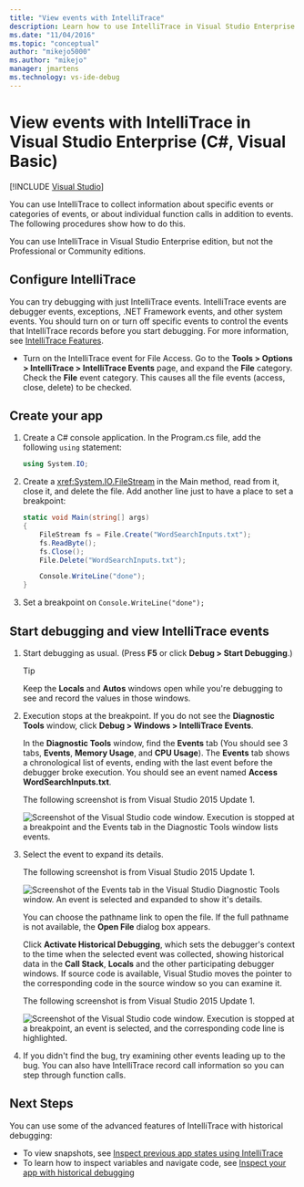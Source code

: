 ```yaml
---
title: "View events with IntelliTrace"
description: Learn how to use IntelliTrace in Visual Studio Enterprise to collect data about specific events, categories of events, and individual function calls.
ms.date: "11/04/2016"
ms.topic: "conceptual"
author: "mikejo5000"
ms.author: "mikejo"
manager: jmartens
ms.technology: vs-ide-debug
---
```

# View events with IntelliTrace in Visual Studio Enterprise (C#, Visual Basic)

 [!INCLUDE [Visual Studio](~/includes/applies-to-version/vs-windows-only.md)]

You can use IntelliTrace to collect information about specific events or categories of events, or about individual function calls in addition to events. The following procedures show how to do this.

You can use IntelliTrace in Visual Studio Enterprise edition, but not the Professional or Community editions.

## <a name="GettingStarted"></a> Configure IntelliTrace

You can try debugging with just IntelliTrace events. IntelliTrace events are debugger events, exceptions, .NET Framework events, and other system events. You should turn on or turn off specific events to control the events that IntelliTrace records before you start debugging. For more information, see [IntelliTrace Features](../debugger/intellitrace-features.md).

- Turn on the IntelliTrace event for File Access. Go to the **Tools > Options > IntelliTrace > IntelliTrace Events** page, and expand the **File** category. Check the **File** event category. This causes all the file events (access, close, delete) to be checked.

## Create your app

1. Create a C# console application. In the Program.cs file, add the following `using` statement:

    ```csharp
    using System.IO;
    ```

2. Create a <xref:System.IO.FileStream> in the Main method, read from it, close it, and delete the file. Add another line just to have a place to set a breakpoint:

    ```csharp
    static void Main(string[] args)
    {
        FileStream fs = File.Create("WordSearchInputs.txt");
        fs.ReadByte();
        fs.Close();
        File.Delete("WordSearchInputs.txt");

        Console.WriteLine("done");
    }
    ```

3. Set a breakpoint on `Console.WriteLine("done");`

## Start debugging and view IntelliTrace events

1. Start debugging as usual. (Press **F5** or click **Debug > Start Debugging**.)

    > [!TIP]
    > Keep the **Locals** and **Autos** windows open while you're debugging to see and record the values in those windows.

2. Execution stops at the breakpoint. If you do not see the **Diagnostic Tools** window, click **Debug > Windows > IntelliTrace Events**.

    In the **Diagnostic Tools** window, find the **Events** tab (You should see 3 tabs, **Events**, **Memory Usage**, and **CPU Usage**). The **Events** tab shows a chronological list of events, ending with the last event before the debugger broke execution. You should see an event named **Access WordSearchInputs.txt**.

    The following screenshot is from Visual Studio 2015 Update 1.

    ![Screenshot of the Visual Studio code window. Execution is stopped at a breakpoint and the Events tab in the Diagnostic Tools window lists events.](../debugger/media/intellitrace-update1.png)

3. Select the event to expand its details.

    The following screenshot is from Visual Studio 2015 Update 1.

    ![Screenshot of the Events tab in the Visual Studio Diagnostic Tools window. An event is selected and expanded to show it's details.](../debugger/media/intellitraceupdate1-singleevent.png)

    You can choose the pathname link to open the file. If the full pathname is not available, the **Open File** dialog box appears.

    Click **Activate Historical Debugging**, which sets the debugger's context to the time when the selected event was collected, showing historical data in the **Call Stack**, **Locals** and the other participating debugger windows. If source code is available, Visual Studio moves the pointer to the corresponding code in the source window so you can examine it.

    The following screenshot is from Visual Studio 2015 Update 1.

    ![Screenshot of the Visual Studio code window. Execution is stopped at a breakpoint, an event is selected, and the corresponding code line is highlighted.](../debugger/media/historicaldebugging-update1.png)

4. If you didn't find the bug, try examining other events leading up to the bug. You can also have IntelliTrace record call information so you can step through function calls.

## Next Steps

You can use some of the advanced features of IntelliTrace with historical debugging:

- To view snapshots, see [Inspect previous app states using IntelliTrace](../debugger/view-historical-application-state.md)
- To learn how to inspect variables and navigate code, see [Inspect your app with historical debugging](../debugger/historical-debugging-inspect-app.md)
